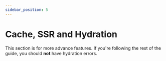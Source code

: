```yaml
---
sidebar_position: 5
---
```


# Cache, SSR and Hydration

This section is for more advance features. If you're following the rest of the guide, you should **not** have hydration errors.